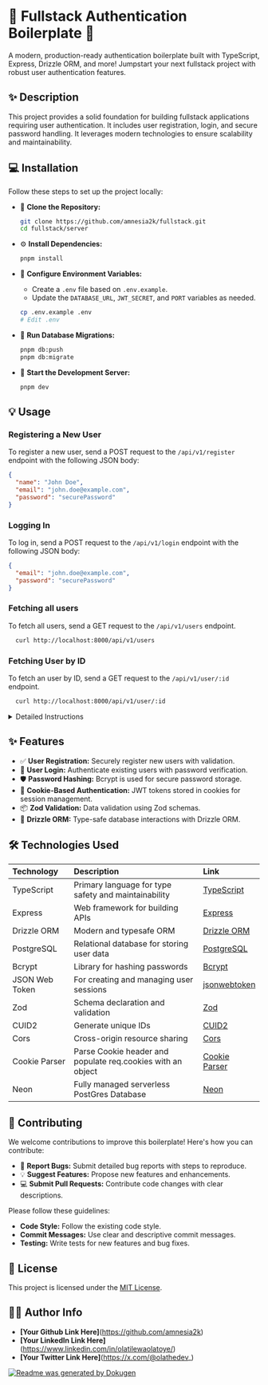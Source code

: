 # 🚀 Fullstack Authentication Boilerplate 🔐

A modern, production-ready authentication boilerplate built with TypeScript, Express, Drizzle ORM, and more! Jumpstart your next fullstack project with robust user authentication features.

## ✨ Description

This project provides a solid foundation for building fullstack applications requiring user authentication. It includes user registration, login, and secure password handling. It leverages modern technologies to ensure scalability and maintainability.

## 💻 Installation

Follow these steps to set up the project locally:

- 👯 **Clone the Repository:**

  ```bash
  git clone https://github.com/amnesia2k/fullstack.git
  cd fullstack/server
  ```

- ⚙️ **Install Dependencies:**

  ```bash
  pnpm install
  ```

- 📝 **Configure Environment Variables:**

  - Create a `.env` file based on `.env.example`.
  - Update the `DATABASE_URL`, `JWT_SECRET`, and `PORT` variables as needed.

  ```bash
  cp .env.example .env
  # Edit .env
  ```

- 💾 **Run Database Migrations:**

  ```bash
  pnpm db:push
  pnpm db:migrate
  ```

- 🚀 **Start the Development Server:**
  ```bash
  pnpm dev
  ```

## 💡 Usage

### Registering a New User

To register a new user, send a POST request to the `/api/v1/register` endpoint with the following JSON body:

```json
{
  "name": "John Doe",
  "email": "john.doe@example.com",
  "password": "securePassword"
}
```

### Logging In

To log in, send a POST request to the `/api/v1/login` endpoint with the following JSON body:

```json
{
  "email": "john.doe@example.com",
  "password": "securePassword"
}
```

### Fetching all users

To fetch all users, send a GET request to the `/api/v1/users` endpoint.

```bash
  curl http://localhost:8000/api/v1/users
```

### Fetching User by ID

To fetch an user by ID, send a GET request to the `/api/v1/user/:id` endpoint.

```bash
  curl http://localhost:8000/api/v1/user/:id
```

<details>
<summary>Detailed Instructions</summary>

1.  **Clone the repository:** Follow the `git clone` command as outlined in the Installation section.
2.  **Install dependencies:** Ensure all dependencies are installed using `pnpm install`.
3.  **Set up the database:**
    - Make sure you have a PostgreSQL database instance running.
    - Update the `DATABASE_URL` in your `.env` file to point to your database.
4.  **Run migrations:** This will create the necessary tables in your database.
5.  **Start the server:** Use the `pnpm dev` command to start the development server with hot-reloading.
</details>

## ✨ Features

- ✅ **User Registration:** Securely register new users with validation.
- 🔑 **User Login:** Authenticate existing users with password verification.
- 🛡️ **Password Hashing:** Bcrypt is used for secure password storage.
- 🍪 **Cookie-Based Authentication:** JWT tokens stored in cookies for session management.
- 📦 **Zod Validation:** Data validation using Zod schemas.
- 🚀 **Drizzle ORM:** Type-safe database interactions with Drizzle ORM.

## 🛠️ Technologies Used

| Technology     | Description                                                 | Link                                                        |
| :------------- | :---------------------------------------------------------- | :---------------------------------------------------------- |
| TypeScript     | Primary language for type safety and maintainability        | [TypeScript](https://www.typescriptlang.org/)               |
| Express        | Web framework for building APIs                             | [Express](https://expressjs.com/)                           |
| Drizzle ORM    | Modern and typesafe ORM                                     | [Drizzle ORM](https://orm.drizzle.team/)                    |
| PostgreSQL     | Relational database for storing user data                   | [PostgreSQL](https://www.postgresql.org/)                   |
| Bcrypt         | Library for hashing passwords                               | [Bcrypt](https://www.npmjs.com/package/bcrypt)              |
| JSON Web Token | For creating and managing user sessions                     | [jsonwebtoken](https://www.npmjs.com/package/jsonwebtoken)  |
| Zod            | Schema declaration and validation                           | [Zod](https://github.com/colinhacks/zod)                    |
| CUID2          | Generate unique IDs                                         | [CUID2](https://github.com/paralleldrive/cuid2)             |
| Cors           | Cross-origin resource sharing                               | [Cors](https://github.com/expressjs/cors)                   |
| Cookie Parser  | Parse Cookie header and populate req.cookies with an object | [Cookie Parser](https://github.com/expressjs/cookie-parser) |
| Neon           | Fully managed serverless PostGres Database                  | [Neon](https://neon.tech/)                                  |

## 🤝 Contributing

We welcome contributions to improve this boilerplate! Here's how you can contribute:

- 🐛 **Report Bugs:** Submit detailed bug reports with steps to reproduce.
- 💡 **Suggest Features:** Propose new features and enhancements.
- 💻 **Submit Pull Requests:** Contribute code changes with clear descriptions.

Please follow these guidelines:

- **Code Style:** Follow the existing code style.
- **Commit Messages:** Use clear and descriptive commit messages.
- **Testing:** Write tests for new features and bug fixes.

## 📝 License

This project is licensed under the [MIT License](LICENSE).

## 👨‍💻 Author Info

- **[Your Github Link Here]**(https://github.com/amnesia2k)
- **[Your LinkedIn Link Here]**(https://www.linkedin.com/in/olatilewaolatoye/)
- **[Your Twitter Link Here]**(https://x.com/@olathedev_)

[![Readme was generated by Dokugen](https://img.shields.io/badge/Readme%20was%20generated%20by-Dokugen-brightgreen)](https://www.npmjs.com/package/dokugen)
